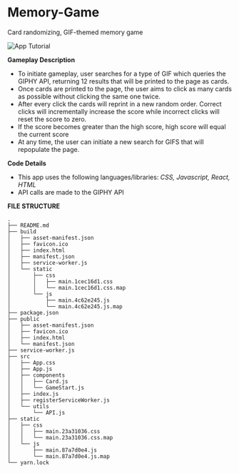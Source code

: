 # Memory-Game

Card randomizing, GIF-themed memory game

![App Tutorial](GIF-Memory-Game.gif)

**Gameplay Description**

* To initiate gameplay, user searches for a type of GIF which queries the GIPHY API, returning 12 results that will be printed to the page as cards.
* Once cards are printed to the page, the user aims to click as many cards as possible without clicking the same one twice.
* After every click the cards will reprint in a new random order.  Correct clicks will incrementally increase the score while incorrect clicks will reset the score to zero.
* If the score becomes greater than the high score, high score will equal the current score
* At any time, the user can initiate a new search for GIFS that will repopulate the page.


**Code Details**
* This app uses the following languages/libraries: *CSS, Javascript, React, HTML*
* API calls are made to the GIPHY API


**FILE STRUCTURE**

```
.
├── README.md
├── build
│   ├── asset-manifest.json
│   ├── favicon.ico
│   ├── index.html
│   ├── manifest.json
│   ├── service-worker.js
│   └── static
│       ├── css
│       │   ├── main.1cec16d1.css
│       │   └── main.1cec16d1.css.map
│       └── js
│           ├── main.4c62e245.js
│           └── main.4c62e245.js.map
├── package.json
├── public
│   ├── asset-manifest.json
│   ├── favicon.ico
│   ├── index.html
│   └── manifest.json
├── service-worker.js
├── src
│   ├── App.css
│   ├── App.js
│   ├── components
│   │   ├── Card.js
│   │   └── GameStart.js
│   ├── index.js
│   ├── registerServiceWorker.js
│   └── utils
│       └── API.js
├── static
│   ├── css
│   │   ├── main.23a31036.css
│   │   └── main.23a31036.css.map
│   └── js
│       ├── main.87a7d0e4.js
│       └── main.87a7d0e4.js.map
└── yarn.lock
```